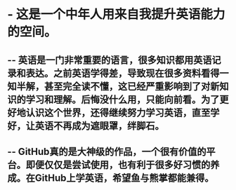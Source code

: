 # - 这是一个中年人用来自我提升英语能力的空间。

## -- 英语是一门非常重要的语言，很多知识都用英语记录和表达。之前英语学得差，导致现在很多资料看得一知半解，甚至完全读不懂，这已经严重影响到了对新知识的学习和理解。后悔没什么用，只能向前看。为了更好地认识这个世界，还得继续努力学习英语，直至学好，让英语不再成为遮眼罩，绊脚石。
## -- GitHub真的是大神级的作品，一个很有价值的平台。即便仅仅是尝试使用，也有利于很多好习惯的养成。在GitHub上学英语，希望鱼与熊掌都能兼得。
